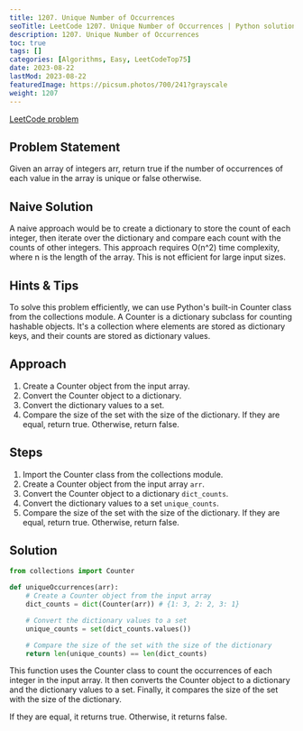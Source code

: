 ```yaml
---
title: 1207. Unique Number of Occurrences
seoTitle: LeetCode 1207. Unique Number of Occurrences | Python solution and explanation
description: 1207. Unique Number of Occurrences
toc: true
tags: []
categories: [Algorithms, Easy, LeetCodeTop75]
date: 2023-08-22
lastMod: 2023-08-22
featuredImage: https://picsum.photos/700/241?grayscale
weight: 1207
---
```


[LeetCode problem](<https://leetcode.com/problems/unique-number-of-occurrences/>)

## Problem Statement

Given an array of integers arr, return true if the number of occurrences of each value in the array is unique or false otherwise.

## Naive Solution

A naive approach would be to create a dictionary to store the count of each integer, then iterate over the dictionary and compare each count with the counts of other integers. This approach requires O(n^2) time complexity, where n is the length of the array. This is not efficient for large input sizes.

## Hints & Tips

To solve this problem efficiently, we can use Python's built-in Counter class from the collections module. A Counter is a dictionary subclass for counting hashable objects. It's a collection where elements are stored as dictionary keys, and their counts are stored as dictionary values.

## Approach

1. Create a Counter object from the input array.
2. Convert the Counter object to a dictionary.
3. Convert the dictionary values to a set.
4. Compare the size of the set with the size of the dictionary. If they are equal, return true. Otherwise, return false.

## Steps

1. Import the Counter class from the collections module.
2. Create a Counter object from the input array `arr`.
3. Convert the Counter object to a dictionary `dict_counts`.
4. Convert the dictionary values to a set `unique_counts`.
5. Compare the size of the set with the size of the dictionary. If they are equal, return true. Otherwise, return false.

## Solution

```python
from collections import Counter

def uniqueOccurrences(arr):
    # Create a Counter object from the input array
    dict_counts = dict(Counter(arr)) # {1: 3, 2: 2, 3: 1}

    # Convert the dictionary values to a set
    unique_counts = set(dict_counts.values())

    # Compare the size of the set with the size of the dictionary
    return len(unique_counts) == len(dict_counts)
```

This function uses the Counter class to count the occurrences of each integer in the input array. It then converts the Counter object to a dictionary and the dictionary values to a set. Finally, it compares the size of the set with the size of the dictionary.

If they are equal, it returns true. Otherwise, it returns false.
